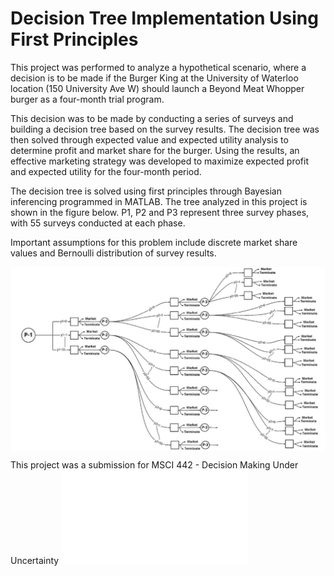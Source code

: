 Decision Tree Implementation Using First Principles
===================================================

This project was performed to analyze a hypothetical scenario, where a decision is to be made if the Burger King at the University of Waterloo location (150 University Ave W) should launch a Beyond Meat Whopper burger as a four-month trial program. 

This decision was to be made by conducting a series of surveys and building a decision tree based on the survey results. The decision tree was then solved through expected value and expected utility analysis to determine profit and market share for the burger. Using the results, an effective marketing strategy was developed to maximize expected profit and expected utility for the four-month period.

The decision tree is solved using first principles through Bayesian inferencing programmed in MATLAB. The tree analyzed in this project is shown in the figure below. P1, P2 and P3 represent three survey phases, with 55 surveys conducted at each phase.

Important assumptions for this problem include discrete market share values and Bernoulli distribution of survey results.


<img align="center" src="TreeLayout.JPG" alt="Decision Tree">

This project was a submission for MSCI 442 - Decision Making Under Uncertainty
![](Project%20Report.pdf)
